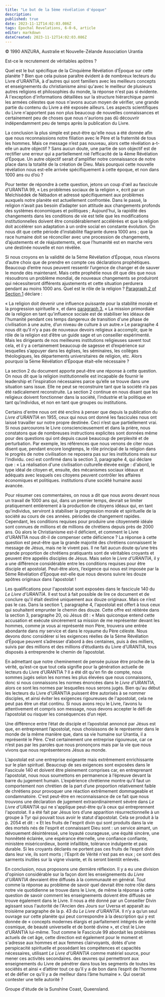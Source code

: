 ```yaml
---
title: "Le but de la 5ème révélation d'époque"
description: 
published: true
date: 2023-11-12T14:02:03.086Z
tags: Epochal Revelations, 6-0-6, article
editor: markdown
dateCreated: 2023-11-12T14:02:03.086Z
---
```


<p class="v-card v-sheet theme--light gray lighten-3 px-2 py-1">© 1990 ANZURA, Australie et Nouvelle-Zélande Association Urantia</p>


Est-ce le recrutement de véritables apôtres ?

Quel est le but spécifique de la Cinquième Révélation d’Époque sur cette planète ? Bien que cela puisse paraître évident à de nombreux lecteurs du Livre d'URANTIA, à d'autres qui sont familiers avec les meilleurs concepts et enseignements du christianisme ainsi qu'avec le meilleur de plusieurs autres religions et philosophies du monde, la réponse n'est pas si évidente. À l'exception d'informations détaillées sur la structure hiérarchique parmi les armées célestes que nous n'avons aucun moyen de vérifier, une grande partie du contenu du Livre a été exposée ailleurs. Les aspects scientifiques du Livre n'apportent pas non plus beaucoup de nouvelles connaissances et certainement peu de choses que nous n'aurions pas dû découvrir indépendamment peu de temps après la publication du Livre.

La conclusion la plus simple est peut-être qu'elle nous a été donnée afin que nous reconnaissions notre filiation avec le Père et la fraternité de tous les hommes. Mais ce message n’est pas nouveau, alors cette révélation a-t-elle un autre objectif ? Sans aucun doute, une partie de son objectif est de rectifier une erreur qui a partiellement nié l’efficacité de la 4ème Révélation d’Époque. Un autre objectif serait d'amplifier notre connaissance de notre place dans la totalité de la création de Dieu. Mais pourquoi cette nouvelle révélation nous est-elle arrivée spécifiquement à cette époque, et non dans 1000 ans ou d’où ?

Pour tenter de répondre à cette question, jetons un coup d'œil au fascicule d'URANTIA 99, « Les problèmes sociaux de la religion », écrit par un Melchisédek de Nébadon et adressé spécifiquement aux problèmes auxquels notre planète est actuellement confrontée. Dans le passé, la religion n’avait pas besoin d’adapter son attitude aux changements profonds des systèmes économiques et politiques ; Aujourd'hui, la rapidité des changements dans les conditions de vie est telle que les modifications institutionnelles doivent être considérablement accélérées et que la religion doit accélérer son adaptation à un ordre social en constante évolution. On nous dit que cette période d’instabilité flagrante durera 1000 ans ; que la race humaine doit se réconcilier avec une procession de changements, d’ajustements et de réajustements, et que l’humanité est en marche vers une destinée nouvelle et non révélée.

Si nous croyons en la validité de la 5ème Révélation d’Époque, nous n’avons d’autre choix que de prendre en compte ces déclarations prophétiques. Beaucoup d’entre nous peuvent ressentir l’urgence de changer et de sauver le monde dès maintenant. Mais cette prophétie nous dit que dès que nous résoudrons un problème mondial, de nouveaux changements se produiront qui nécessiteront différents ajustements et cette situation perdurera pendant au moins 1000 ans. Quel est le rôle de la religion ? [Paragraph 2 of Section 1](/fr/The_Urantia_Book/99#p1_2) déclare :

« La religion doit devenir une influence puissante pour la stabilité morale et la progression spirituelle », et dans [paragraph 3](/fr/The_Urantia_Book/99#p1_3), « La mission primordiale de la religion en tant qu'influence sociale est de stabiliser les idéaux de l'humanité pendant ces temps dangereux de transition d'une phase de civilisation à une autre, d’un niveau de culture à un autre.» Le paragraphe 4 nous dit qu’il n’y a pas de nouveaux devoirs religieux à accomplir, que le rôle de la religion est d’être un guide sage et un conseiller expérimenté. Mais les dirigeants de nos meilleures institutions religieuses savent tout cela, et il y a certainement beaucoup de sagesse et d’expérience sur lesquelles s’appuyer dans les églises, les séminaires, les collèges théologiques, les départements universitaires de religion, etc. Alors pourquoi la 5ème Révélation d’Époque était-elle nécessaire ?

La section 2 du document apporte peut-être une réponse à cette question. On nous dit que la religion institutionnelle est incapable de fournir le leadership et l’inspiration nécessaires parce qu’elle se trouve dans une situation sans issue. Elle ne peut se reconstruire tant que la société n’a pas été radicalement reconstruite. La section 2 continue en nous disant que les religieux doivent fonctionner dans la société, l’industrie et la politique en tant qu’individus, et non en tant que groupes ou institutions.

Certains d'entre nous ont été enclins à penser que depuis la publication du _Livre d'URANTIA_ en 1955, ceux qui nous ont donné les fascicules nous ont laissé travailler sur notre propre destinée. Ceci n’est que partiellement vrai. Si nous parcourons le Livre consciencieusement et dans la prière, nous constatons que de nombreuses instructions explicites sont données même pour des questions qui ont depuis causé beaucoup de perplexité et de perturbation. Par exemple, les références que nous venons de citer nous disent que, pendant encore longtemps, le rôle principal de la religion dans le progrès de notre civilisation ne reposera pas sur les institutions mais sur l'individu. ceci est confirmé dans la section 3, paragraphe 4, qui déclare que : « La réalisation d'une civilisation culturelle élevée exige : d'abord, le type idéal de citoyen et, ensuite, des mécanismes sociaux idéaux et adéquats avec lesquels ces citoyens peuvent contrôler les affaires économiques et politiques. institutions d’une société humaine aussi avancée.

Pour résumer ces commentaires, on nous a dit que nous avons devant nous un travail de 1000 ans qui, dans un premier temps, devrait se limiter pratiquement entièrement à la production de citoyens idéaux qui, en tant qu'individus, serviront à stabiliser la progression morale et spirituelle de la société au cours de ces années. périodes de changement rapides. Cependant, les conditions requises pour produire une citoyenneté idéale sont connues de millions et de millions de chrétiens depuis près de 2000 ans. Où alors le Christianisme est-il déficient, et comment le Livre d'URANTIA nous dit-il de compenser cette déficience ? La réponse à cette question est peut-être que la grande majorité des chrétiens connaissent le message de Jésus, mais ne le vivent pas. Il ne fait aucun doute qu’une très grande proportion de chrétiens pratiquants sont de véritables croyants et peuvent être appelés disciples de Jésus. Mais selon le _Livre d'URANTIA_, il y a une différence considérable entre les conditions requises pour être disciple et apostolat. Peut-être alors, l’exigence qui nous est imposée par la 5ème Révélation d’Époque est-elle que nous devons suivre les douze apôtres originaux dans l’apostolat !

Les qualifications pour l'apostolat sont exposées dans le fascicule 140 du _Le Livre d'URANTIA_. Il est tout à fait possible de lire ce document et de conclure qu'il était destiné uniquement aux douze originaux. Mais ce n’est pas le cas. Dans la section 1, paragraphe 4, l'apostolat est offert à tous ceux qui souhaitent emprunter le chemin des douze. Cette offre est réitérée dans la section 3, paragraphe 20, où Jésus dit : « Mais quiconque entend cette accusation et exécute sincèrement sa mission de me représenter devant les hommes, comme je vous ai représenté mon Père, trouvera une entrée abondante dans $m y$ service et dans le royaume du Père céleste. Nous devons donc considérer si les exigences réelles de la 5ème Révélation d’Époque peuvent s’adresser d’abord à des centaines, puis à des milliers, suivis par des millions et des millions d’étudiants du Livre d’URANTIA, tous disposés à entreprendre le chemin de l’apostolat.

En admettant que notre cheminement de pensée puisse être proche de la vérité, qu’est-ce que tout cela signifie pour la génération actuelle de lecteurs du Livre d’URANTIA ? Il a été dit qu'en fin de compte, nous sommes jugés selon les normes les plus élevées que nous connaissons, donc si nous connaissons les normes énoncées dans le _Livre d'URANTIA_, alors ce sont les normes par lesquelles nous serons jugés. Bien qu'au début les lecteurs du Livre d'URANTIA puissent être autorisés à se nommer disciples, et ainsi éviter les exigences rigoureuses de l'apostolat, cela ne peut pas être un état continu. Si nous avons reçu le Livre, l’avons lu attentivement et compris son message, nous devons accepter le défi de l’apostolat ou risquer les conséquences d’un rejet.

Une différence entre l’état de disciple et l’apostolat annoncé par Jésus est que, en entreprenant l’apostolat, nous choisissons de le représenter dans le monde de la même manière que, dans sa vie humaine sur Urantia, il a représenté le Père. C’est certainement une entreprise rigoureuse, car ce n’est pas par les paroles que nous prononçons mais par la vie que nous vivons que nous représenterons Jésus au monde.

L’apostolat est une entreprise exigeante mais extrêmement enrichissante sur le plan spirituel. Beaucoup de ses exigences sont exposées dans le Fascicule 140 et doivent être pleinement comprises car, en entreprenant l’apostolat, nous nous soumettons en permanence à l’épreuve devant la barre du jugement humain. L’expérience chrétienne montre qu’il faut un comportement non chrétien de la part d’une proportion relativement faible de chrétiens pour provoquer une réaction extrêmement dommageable et condamnatoire. C'est peut-être en reconnaissance de ce fait que nous trouvons une déclaration de jugement extraordinairement sévère dans _Le Livre d'URANTIA_ qui ne s'applique peut-être qu'à ceux qui entreprennent l'apostolat. Il a été fait par Jésus lors d’une apparition résurrectionnelle à un groupe à Tyr qui pouvait tous avoir le statut d’apostolat. Cela se produit à la p. 2054 et dit : « Et les fruits de l'esprit divin qui sont produits dans la vie des mortels nés de l'esprit et connaissant Dieu sont : un service aimant, un dévouement désintéressé, une loyauté courageuse, une équité sincère, une honnêteté éclairée, une espérance éternelle, une confiance confiante, ministère miséricordieux, bonté infaillible, tolérance indulgente et paix durable. Si les croyants déclarés ne portent pas ces fruits de l’esprit divin dans leur vie, ils sont morts ; l'Esprit de Vérité n'est pas en eux ; ce sont des sarments inutiles sur la vigne vivante, et ils seront bientôt enlevés.

En conclusion, nous proposons une dernière réflexion. Il y a eu une division d'opinion considérable sur la façon dont les enseignements du _Livre d'URANTIA_ devraient être diffusés à la communauté en général. Tout comme la réponse au problème de savoir quel devrait être notre rôle dans notre vie quotidienne se trouve dans le Livre, de même la réponse à cette question de savoir comment les enseignements doivent être diffusés se trouve également dans le Livre. Il nous a été donné par un Conseiller Divin agissant sous l'autorité de l'Ancien des Jours sur Uversa et apparaît au troisième paragraphe de la p. 43 du _Le Livre d'URANTIA_. Il n’y a qu’un seul ouvrage sur cette planète qui peut correspondre à la description qui y est donnée de « concepts modernes élargis et parfaitement intégrés de vérité cosmique, de beauté universelle et de bonté divine », et c’est le Livre d’URANTIA lui-même. Tout comme le Fascicule 99 abordait les problèmes actuels de cet âge, cette direction est également pour le moment et s'adresse aux hommes et aux femmes clairvoyants, dotés d'une perspicacité spirituelle et possédant les compétences et capacités nécessaires, utilisant _Le Livre d'URANTIA_ comme matériel source, pour mener ces activités secondaires. des œuvres qui permettront aux enseignements du Livre de pénétrer dans tous les segments de toutes les sociétés et ainsi « d’attirer tout ce qu’il y a de bon dans l’esprit de l’homme et de défier ce qu’il y a de meilleur dans l’âme humaine ». Qui oserait contester une telle autorité ?

Groupe d'étude de la Sunshine Coast, Queensland.

